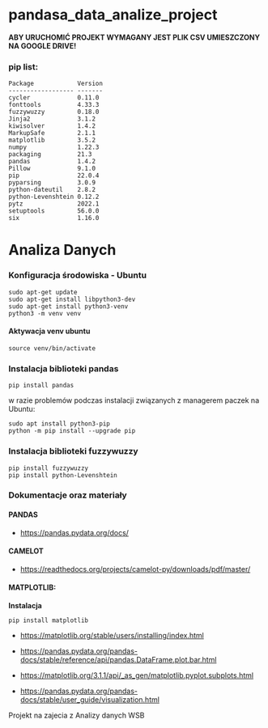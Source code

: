 # pandasa_data_analize_project
**ABY URUCHOMIĆ PROJEKT WYMAGANY JEST PLIK CSV UMIESZCZONY NA GOOGLE DRIVE!**

### pip list:
````
Package            Version
------------------ -------
cycler             0.11.0
fonttools          4.33.3
fuzzywuzzy         0.18.0
Jinja2             3.1.2
kiwisolver         1.4.2
MarkupSafe         2.1.1
matplotlib         3.5.2
numpy              1.22.3
packaging          21.3
pandas             1.4.2
Pillow             9.1.0
pip                22.0.4
pyparsing          3.0.9
python-dateutil    2.8.2
python-Levenshtein 0.12.2
pytz               2022.1
setuptools         56.0.0
six                1.16.0
````
# Analiza Danych 

### Konfiguracja środowiska - Ubuntu
````
sudo apt-get update
sudo apt-get install libpython3-dev
sudo apt-get install python3-venv
python3 -m venv venv
````
#### Aktywacja venv ubuntu
````
source venv/bin/activate
````
### Instalacja biblioteki pandas 

````
pip install pandas
````
w razie problemów podczas instalacji związanych z managerem paczek na Ubuntu:
````
sudo apt install python3-pip
python -m pip install --upgrade pip
````

### Instalacja biblioteki fuzzywuzzy

```
pip install fuzzywuzzy
pip install python-Levenshtein
```

### Dokumentacje oraz materiały ###

#### PANDAS
* https://pandas.pydata.org/docs/

#### CAMELOT
* https://readthedocs.org/projects/camelot-py/downloads/pdf/master/

#### MATPLOTLIB:
**Instalacja**
```
pip install matplotlib
```

* https://matplotlib.org/stable/users/installing/index.html

* https://pandas.pydata.org/pandas-docs/stable/reference/api/pandas.DataFrame.plot.bar.html

* https://matplotlib.org/3.1.1/api/_as_gen/matplotlib.pyplot.subplots.html

* https://pandas.pydata.org/pandas-docs/stable/user_guide/visualization.html

Projekt na zajecia z Analizy danych WSB
